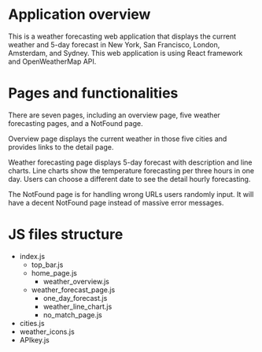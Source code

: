 # Application overview
This is a weather forecasting web application that displays the current weather and 5-day forecast in New York, San Francisco, London, Amsterdam, and Sydney. This web application is using React framework and OpenWeatherMap API. 

# Pages and functionalities
There are seven pages, including an overview page, five weather forecasting pages, and a NotFound page.

Overview page displays the current weather in those five cities and provides links to the detail page.

Weather forecasting page displays 5-day forecast with description and line charts. Line charts show the temperature forecasting per three hours in one day. Users can choose a different date to see the detail hourly forecasting.

The NotFound page is for handling wrong URLs users randomly input. It will have a decent NotFound page instead of massive error messages.

# JS files structure
- index.js
  - top_bar.js
  - home_page.js
    - weather_overview.js
  - weather_forecast_page.js
    - one_day_forecast.js
    - weather_line_chart.js
    - no_match_page.js
- cities.js
- weather_icons.js
- APIkey.js 
